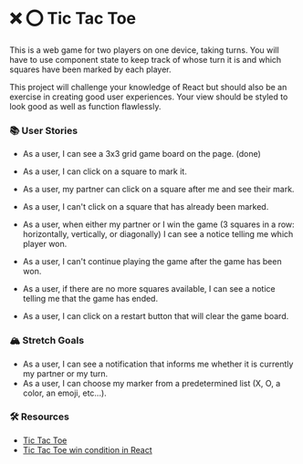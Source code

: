 # ❌ ⭕️ Tic Tac Toe

This is a web game for two players on one device, taking turns. You will have to use component state to keep track of whose turn it is and which squares have been marked by each player.

This project will challenge your knowledge of React but should also be an exercise in creating good user experiences. Your view should be styled to look good as well as function flawlessly.

### 📚 User Stories
- As a user, I can see a 3x3 grid game board on the page. (done)

- As a user, I can click on a square to mark it.

- As a user, my partner can click on a square after me and see their mark.
- As a user, I can't click on a square that has already been marked.
- As a user, when either my partner or I win the game (3 squares in a row: horizontally, vertically, or diagonally) I can see a notice telling me which player won.
- As a user, I can't continue playing the game after the game has been won.
- As a user, if there are no more squares available, I can see a notice telling me that the game has ended.
- As a user, I can click on a restart button that will clear the game board.

### 🏔 Stretch Goals
- As a user, I can see a notification that informs me whether it is currently my partner or my turn.
- As a user, I can choose my marker from a predetermined list (X, O, a color, an emoji, etc...).

### 🛠 Resources
- [Tic Tac Toe](https://en.wikipedia.org/wiki/Tic-tac-toe)
- [Tic Tac Toe win condition in React](https://forum.freecodecamp.org/t/need-help-understanding-react-tic-tac-toe-winner-function/137840)
